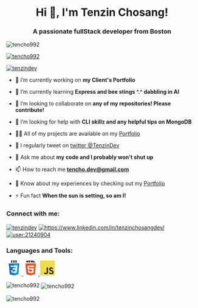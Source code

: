 <h1 align="center">Hi 👋, I'm Tenzin Chosang!</h1>
<h3 align="center">A passionate fullStack developer from Boston</h3>

<p align="left"> <img src="https://komarev.com/ghpvc/?username=tencho992&label=Profile%20views&color=0e75b6&style=flat" alt="tencho992" /> </p>

<p align="left"> <a href="https://github.com/ryo-ma/github-profile-trophy"><img src="https://github-profile-trophy.vercel.app/?username=tencho992" alt="tencho992" /></a> </p>

<p align="left"> <a href="https://twitter.com/tenzindev" target="blank"><img src="https://img.shields.io/twitter/follow/tenzindev?logo=twitter&style=for-the-badge" alt="tenzindev" /></a> </p>

- 🔭 I’m currently working on **my Client's Portfolio**

- 🌱 I’m currently learning **Express and bee stings ^.^ dabbling in AI**

- 👯 I’m looking to collaborate on **any of my repositories! Please contribute!**

- 🤝 I’m looking for help with **CLI skillz and any helpful tips on MongoDB**

- 👨‍💻 All of my projects are available on my [Portfolio](https://tenzinchosang.netlify.app/)

- 📝 I regularly tweet on [twitter @TenzinDev](https://twitter.com/TenzinDev)

- 💬 Ask me about **my code and I probably won't shut up**

- 📫 How to reach me **tencho.dev@gmail.com**

- 📄 Know about my experiences by checking out my [Portfolio](https://tenzinchosang.netlify.app/)

- ⚡ Fun fact **When the sun is setting, so am I!**

<h3 align="left">Connect with me:</h3>
<p align="left">
<a href="https://twitter.com/tenzindev" target="blank"><img align="center" src="https://raw.githubusercontent.com/rahuldkjain/github-profile-readme-generator/master/src/images/icons/Social/twitter.svg" alt="tenzindev" height="30" width="40" /></a>
<a href="https://linkedin.com/in/https://www.linkedin.com/in/tenzinchosangdev/" target="blank"><img align="center" src="https://raw.githubusercontent.com/rahuldkjain/github-profile-readme-generator/master/src/images/icons/Social/linked-in-alt.svg" alt="https://www.linkedin.com/in/tenzinchosangdev/" height="30" width="40" /></a>
<a href="https://stackoverflow.com/users/user:21240904" target="blank"><img align="center" src="https://raw.githubusercontent.com/rahuldkjain/github-profile-readme-generator/master/src/images/icons/Social/stack-overflow.svg" alt="user:21240904" height="30" width="40" /></a>
</p>

<h3 align="left">Languages and Tools:</h3>
<p align="left"><a href="https://www.w3schools.com/css/" target="_blank" rel="noreferrer"> <img src="https://raw.githubusercontent.com/devicons/devicon/master/icons/css3/css3-original-wordmark.svg" alt="css3" width="40" height="40"/> </a> <a href="https://www.w3.org/html/" target="_blank" rel="noreferrer"> <img src="https://raw.githubusercontent.com/devicons/devicon/master/icons/html5/html5-original-wordmark.svg" alt="html5" width="40" height="40"/> </a> <a href="https://developer.mozilla.org/en-US/docs/Web/JavaScript" target="_blank" rel="noreferrer"> <img src="https://raw.githubusercontent.com/devicons/devicon/master/icons/javascript/javascript-original.svg" alt="javascript" width="40" height="40"/> </a> </p>

<p><img align="left" src="https://github-readme-stats.vercel.app/api/top-langs?username=tencho992&show_icons=true&locale=en&layout=compact" alt="tencho992" /></p>

<p>&nbsp;<img align="center" src="https://github-readme-stats.vercel.app/api?username=tencho992&show_icons=true&locale=en" alt="tencho992" /></p>

<p><img align="center" src="https://github-readme-streak-stats.herokuapp.com/?user=tencho992&" alt="tencho992" /></p>
